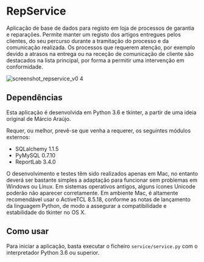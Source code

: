 # RepService
Aplicação de base de dados para registo em loja de processos de garantia e reparações. Permite manter um registo dos artigos entregues pelos clientes, do seu percurso durante a tramitação do processo e da comunicação realizada. Os processos que requerem atenção, por exemplo devido a atrasos na entrega ou na receção de comunicação de cliente são destacados na lista principal, por forma a permitir uma intervenção em conformidade.

![screenshot_repservice_v0 4](https://cloud.githubusercontent.com/assets/18650184/24384268/80fdcdda-135a-11e7-8988-338bdfd18201.png)

## Dependências
Esta aplicação é desenvolvida em Python 3.6 e tkinter, a partir de uma ideia original de Márcio Araújo.

Requer, ou melhor, prevê-se que venha a requerer, os seguintes módulos externos:

- SQLalchemy 1.1.5
- PyMySQL 0.7.10
- ReportLab 3.4.0

O desenvolvimento e testes têm sido realizados apenas em Mac, no entanto deverá ser bastante simples a adaptação para funcionar sem problemas em Windows ou Linux. Em sistemas operativos antigos, alguns ícones Unicode poderão não aparecer corretamente. Em ambiente Mac, é altamente recomendável usar o ActiveTCL 8.5.18, conforme as notas de lançamento da linguagem Python, de modo a assegurar a compatibilidade e estabilidade do tkinter no OS X.

## Como usar

Para iniciar a aplicação, basta executar o ficheiro `service/service.py` com o interpretador Python 3.6 ou superior.
